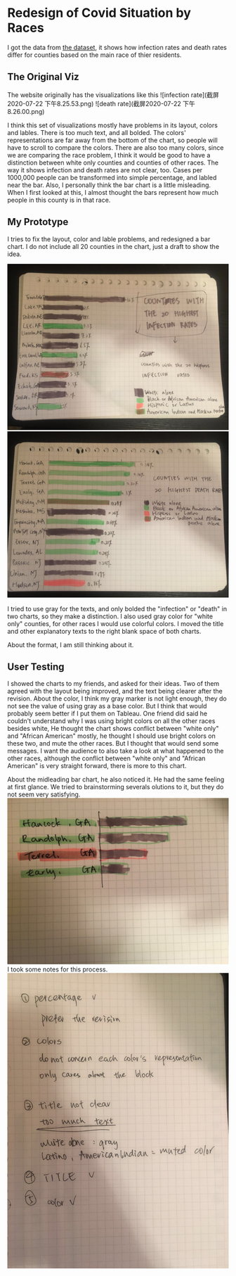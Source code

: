 # Redesign of Covid Situation by Races

I got the data from [the dataset](https://covidtracking.com/race), it shows how infection rates and death rates differ for counties based on the main race of thier residents. 

## The Original Viz
The website originally has the visualizations like this
![infection rate](截屏2020-07-22 下午8.25.53.png)
![death rate](截屏2020-07-22 下午8.26.00.png)

I think this set of visualizations mostly have problems in its layout, colors and lables. 
There is too much text, and all bolded. The colors' representations are far away from the bottom of the chart, so people will have to scroll to compare the colors. 
There are also too many colors, since we are comparing the race problem, I think it would be good to have a distinction between white only counties and counties of other races. 
The way it shows infection and death rates are not clear, too. Cases per 1000,000 people can be transformed into simple percentage, and labled near the bar.
Also, I personally think the bar chart is a little misleading. When I first looked at this, I almost thought the bars represent how much people in this county is in that race. 


## My Prototype
I tries to fix the layout, color and lable problems, and redesigned a bar chart. I do not include all 20 counties in the chart, just a draft to show the idea.

![infection rate](WechatIMG28559.jpeg)
![death rate](WechatIMG28560.jpeg)

I tried to use gray for the texts, and only bolded the "infection" or "death" in two charts, so they make a distinction. 
I also used gray color for "white only" counties, for other races I would use colorful colors.
I moved the title and other explanatory texts to the right blank space of both charts.

About the format, I am still thinking about it.

## User Testing
I showed the charts to my friends, and asked for their ideas. Two of them agreed with the layout being improved, and the text being clearer after the revision. 
About the color, I think my gray marker is not light enough, they do not see the value of using gray as a base color. But I think that would probably seem better if I put them on Tableau.
One friend did said he couldn't understand why I was using bright colors on all the other races besides white, He thought the chart shows conflict between "white only" and "African American" mostly, he thought I should use bright colors on these two, and mute the other races. But I thought that would send some messages. I want the audience to also take a look at what happened to the other races, although the conflict between "white only" and "African American" is very straight forward, there is more to this chart.

About the midleading bar chart, he also noticed it. He had the same feeling at first glance. We tried to brainstorming severals olutions to it, but they do not seem very satisfying.
![some attempts](WechatIMG1164.jpeg)
I took some notes for this process.
![process](WechatIMG1163.jpeg)


